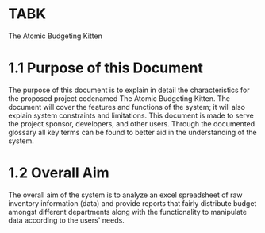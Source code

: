 # TABK
The Atomic Budgeting Kitten

# 1.1 Purpose of this Document

The purpose of this document is to explain in detail the characteristics for the proposed project codenamed The Atomic Budgeting Kitten. The document will cover the features and functions of the system; it will also explain system constraints and limitations. This document is made to serve the project sponsor, developers, and other users. Through the documented glossary all key terms can be found to better aid in the understanding of the system.


# 1.2 Overall Aim
The overall aim of the system is to analyze an excel spreadsheet of raw inventory information (data) and provide reports that fairly distribute budget amongst different departments along with the functionality to manipulate data according to the users' needs.
